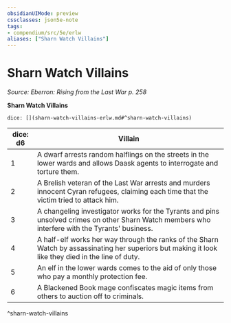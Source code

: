 ```yaml
---
obsidianUIMode: preview
cssclasses: json5e-note
tags:
- compendium/src/5e/erlw
aliases: ["Sharn Watch Villains"]
---
```

# Sharn Watch Villains
*Source: Eberron: Rising from the Last War p. 258* 

**Sharn Watch Villains**

`dice: [](sharn-watch-villains-erlw.md#^sharn-watch-villains)`

| dice: d6 | Villain |
|----------|---------|
| 1 | A dwarf arrests random halflings on the streets in the lower wards and allows Daask agents to interrogate and torture them. |
| 2 | A Brelish veteran of the Last War arrests and murders innocent Cyran refugees, claiming each time that the victim tried to attack him. |
| 3 | A changeling investigator works for the Tyrants and pins unsolved crimes on other Sharn Watch members who interfere with the Tyrants' business. |
| 4 | A half-elf works her way through the ranks of the Sharn Watch by assassinating her superiors but making it look like they died in the line of duty. |
| 5 | An elf in the lower wards comes to the aid of only those who pay a monthly protection fee. |
| 6 | A Blackened Book mage confiscates magic items from others to auction off to criminals. |
^sharn-watch-villains